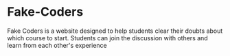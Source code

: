 # Fake-Coders
Fake Coders is a website designed to help students clear their doubts about which course to start. Students can join the discussion with others and learn from each other's experience
